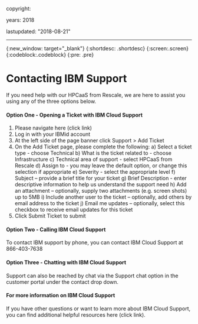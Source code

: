 
copyright:

  years:  2018

lastupdated: "2018-08-21"

---


{:new_window: target="_blank"}
{:shortdesc: .shortdesc}
{:screen:.screen}
{:codeblock:.codeblock}
{:pre: .pre}


# Contacting IBM Support
If you need help with our HPCaaS from Rescale, we are here to assist you using any of the three options below.

#### Option One - Opening a Ticket with IBM Cloud Support
1.	Please navigate here (click link)
2.	Log in with your IBMid account
3.	At the left side of the page banner click Support > Add Ticket
4.	On the Add Ticket page, please complete the following:
a)	Select a ticket type - choose Technical 
b)	What is the ticket related to - choose Infrastructure
c)	Technical area of support - select HPCaaS from Rescale
d)	Assign to - you may leave the default option, or change this selection if appropriate
e)	Severity - select the appropriate level 
f)	Subject – provide a brief title for your ticket
g)	Brief Description - enter descriptive information to help us understand the support need
h)	Add an attachment – optionally, supply two attachments (e.g. screen shots) up to 5MB
i)	Include another user to the ticket – optionally, add others by email address to the ticket
j)	Email me updates – optionally, select this checkbox to receive email updates for this ticket
5.	Click Submit Ticket to submit

#### Option Two - Calling IBM Cloud Support
To contact IBM support by phone, you can contact IBM Cloud Support at 866-403-7638

#### Option Three - Chatting with IBM Cloud Support
Support can also be reached by chat via the Support chat option in the customer portal under the contact drop down.

#### For more information on IBM Cloud Support
If you have other questions or want to learn more about IBM Cloud Support, you can find additional helpful resources here (click link).
